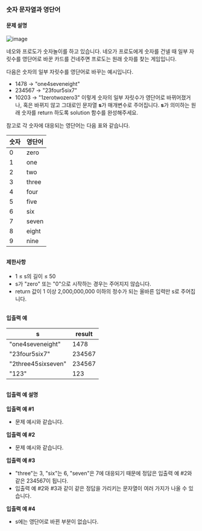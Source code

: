 ### 숫자 문자열과 영단어

#### 문제 설명
![image](https://user-images.githubusercontent.com/70263403/183064230-bf2fa50d-e520-4ced-96b4-d276b225ede1.png)

네오와 프로도가 숫자놀이를 하고 있습니다. 네오가 프로도에게 숫자를 건넬 때 일부 자릿수를 영단어로 바꾼 카드를 건네주면 프로도는 원래 숫자를 찾는 게임입니다.

다음은 숫자의 일부 자릿수를 영단어로 바꾸는 예시입니다.

* 1478 → "one4seveneight"
* 234567 → "23four5six7"
* 10203 → "1zerotwozero3"
이렇게 숫자의 일부 자릿수가 영단어로 바뀌어졌거나, 혹은 바뀌지 않고 그대로인 문자열 <b>s</b>가 매개변수로 주어집니다. <b>s</b>가 의미하는 원래 숫자를 return 하도록 solution 함수를 완성해주세요.

참고로 각 숫자에 대응되는 영단어는 다음 표와 같습니다.

|숫자|영단어|
|-|-----|
|0|zero|
|1|one|
|2|two|
|3|three|
|4|four|
|5|five|
|6|six|
|7|seven|
|8|eight|
|9|nine|
<h2></h2>

#### 제한사항
* 1 ≤ s의 길이 ≤ 50
* s가 "zero" 또는 "0"으로 시작하는 경우는 주어지지 않습니다.
* return 값이 1 이상 2,000,000,000 이하의 정수가 되는 올바른 입력만 s로 주어집니다.
<h2></h2>

#### 입출력 예
|s|	result|
|----------------|------|
|"one4seveneight"|	1478|
|"23four5six7"| 234567|
|"2three45sixseven"|	234567|
|"123"|	123|
<h2></h2>

#### 입출력 예 설명
<b>입출력 예 #1</b>
* 문제 예시와 같습니다.

<b>입출력 예 #2</b>
* 문제 예시와 같습니다.

<b>입출력 예 #3</b>
* "three"는 3, "six"는 6, "seven"은 7에 대응되기 때문에 정답은 입출력 예 #2와 같은 234567이 됩니다.
* 입출력 예 #2와 #3과 같이 같은 정답을 가리키는 문자열이 여러 가지가 나올 수 있습니다.

<b>입출력 예 #4</b>
* s에는 영단어로 바뀐 부분이 없습니다.
